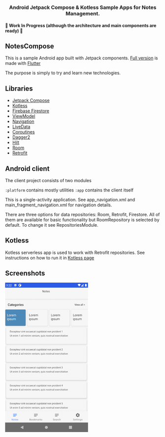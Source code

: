 <H3 align="center">
Android Jetpack Compose & Kotless Sample Apps for Notes Management.</br>
</H3>

#### 🚧 Work In Progress (although the architecture and main components are ready) 🚧

## NotesCompose

This is a sample Android app built with Jetpack components. 
[Full version](https://github.com/AlexeyPerov/Flutter-Notes) is made with [Flutter](https://flutter.dev/)

The purpose is simply to try and learn new technologies.

## Libraries
- [Jetpack Compose](https://developer.android.com/jetpack/compose)
- [Kotless](https://github.com/JetBrains/kotless)
- [Firebase Firestore](https://firebase.google.com/docs/firestore)
- [ViewModel](https://developer.android.com/topic/libraries/architecture/viewmodel)
- [Navigation](https://developer.android.com/topic/libraries/architecture/navigation)
- [LiveData](https://developer.android.com/topic/libraries/architecture/livedata)
- [Coroutines](https://github.com/Kotlin/kotlinx.coroutines)
- [Dagger2](https://github.com/google/dagger)
- [Hilt](https://dagger.dev/hilt/)
- [Room](https://developer.android.com/topic/libraries/architecture/room)
- [Retrofit](https://github.com/square/retrofit)

## Android client

The client project consists of two modules

`:platform` contains mostly utilities
`:app` contains the client itself

This is a single-activity application. See app_navigation.xml and main_fragment_navigation.xml for navigation details.

There are three options for data repositories: Room, Retrofit, Firestore. All of them are available for basic functionality but RoomRepository is selected by default. To change it see RepositoriesModule.

## Kotless

Kotless serverless app is used to work with Retrofit repositories.
See instructions on how to run it in [Kotless page](https://github.com/JetBrains/kotless)

## Screenshots

![plot](./Screenshots/screenshot_notes_compose.png)
